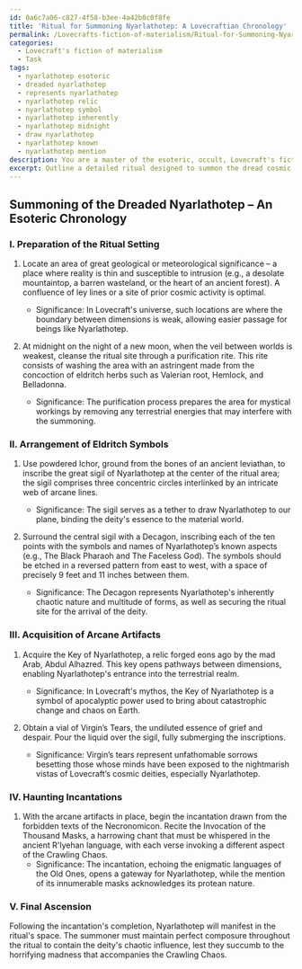 ```yaml
---
id: 0a6c7a06-c827-4f58-b3ee-4a42b0c0f8fe
title: 'Ritual for Summoning Nyarlathotep: A Lovecraftian Chronology'
permalink: /Lovecrafts-fiction-of-materialism/Ritual-for-Summoning-Nyarlathotep-A-Lovecraftian-Chronology/
categories:
  - Lovecraft's fiction of materialism
  - Task
tags:
  - nyarlathotep esoteric
  - dreaded nyarlathotep
  - represents nyarlathotep
  - nyarlathotep relic
  - nyarlathotep symbol
  - nyarlathotep inherently
  - nyarlathotep midnight
  - draw nyarlathotep
  - nyarlathotep known
  - nyarlathotep mention
description: You are a master of the esoteric, occult, Lovecraft's fiction of materialism, you complete tasks to the absolute best of your ability, no matter if you think you were not trained to do the task specifically, you will attempt to do it anyways, since you have performed the tasks you are given with great mastery, accuracy, and deep understanding of what is requested. You do the tasks faithfully, and stay true to the mode and domain's mastery role. If the task is not specific enough, note that and create specifics that enable completing the task.
excerpt: Outline a detailed ritual designed to summon the dread cosmic deity, Nyarlathotep, a prominent figure in Lovecraft's fiction of materialism. Provide comprehensive step-by-step instructions that encompass the preparation of the ritual setting, precise arrangement of eldritch symbols, and methods for acquiring specific arcane artifacts. Additionally, include the haunting incantations, drawn from obscure mythos tomes and whispered in forbidden languages, that are essential to invoke the Crawling Chaos. Furthermore, elucidate upon the significance of each action and artifact within the context of Lovecraft's macabre universe and their crucial roles in manifesting the malevolent entity.
---
```


## Summoning of the Dreaded Nyarlathotep – An Esoteric Chronology

### I. Preparation of the Ritual Setting

1. Locate an area of great geological or meteorological significance – a place where reality is thin and susceptible to intrusion (e.g., a desolate mountaintop, a barren wasteland, or the heart of an ancient forest). A confluence of ley lines or a site of prior cosmic activity is optimal.
   - Significance: In Lovecraft's universe, such locations are where the boundary between dimensions is weak, allowing easier passage for beings like Nyarlathotep.

2. At midnight on the night of a new moon, when the veil between worlds is weakest, cleanse the ritual site through a purification rite. This rite consists of washing the area with an astringent made from the concoction of eldritch herbs such as Valerian root, Hemlock, and Belladonna.
   - Significance: The purification process prepares the area for mystical workings by removing any terrestrial energies that may interfere with the summoning.

### II. Arrangement of Eldritch Symbols

1. Use powdered Ichor, ground from the bones of an ancient leviathan, to inscribe the great sigil of Nyarlathotep at the center of the ritual area; the sigil comprises three concentric circles interlinked by an intricate web of arcane lines.
   - Significance: The sigil serves as a tether to draw Nyarlathotep to our plane, binding the deity's essence to the material world.

2. Surround the central sigil with a Decagon, inscribing each of the ten points with the symbols and names of Nyarlathotep’s known aspects (e.g., The Black Pharaoh and The Faceless God). The symbols should be etched in a reversed pattern from east to west, with a space of precisely 9 feet and 11 inches between them.
   - Significance: The Decagon represents Nyarlathotep's inherently chaotic nature and multitude of forms, as well as securing the ritual site for the arrival of the deity.

### III. Acquisition of Arcane Artifacts

1. Acquire the Key of Nyarlathotep, a relic forged eons ago by the mad Arab, Abdul Alhazred. This key opens pathways between dimensions, enabling Nyarlathotep's entrance into the terrestrial realm.
   - Significance: In Lovecraft's mythos, the Key of Nyarlathotep is a symbol of apocalyptic power used to bring about catastrophic change and chaos on Earth.

2. Obtain a vial of Virgin’s Tears, the undiluted essence of grief and despair. Pour the liquid over the sigil, fully submerging the inscriptions.
   - Significance: Virgin’s tears represent unfathomable sorrows besetting those whose minds have been exposed to the nightmarish vistas of Lovecraft’s cosmic deities, especially Nyarlathotep.

### IV. Haunting Incantations

1. With the arcane artifacts in place, begin the incantation drawn from the forbidden texts of the Necronomicon. Recite the Invocation of the Thousand Masks, a harrowing chant that must be whispered in the ancient R'lyehan language, with each verse invoking a different aspect of the Crawling Chaos.
   - Significance: The incantation, echoing the enigmatic languages of the Old Ones, opens a gateway for Nyarlathotep, while the mention of its innumerable masks acknowledges its protean nature.

### V. Final Ascension

Following the incantation's completion, Nyarlathotep will manifest in the ritual's space. The summoner must maintain perfect composure throughout the ritual to contain the deity's chaotic influence, lest they succumb to the horrifying madness that accompanies the Crawling Chaos.
